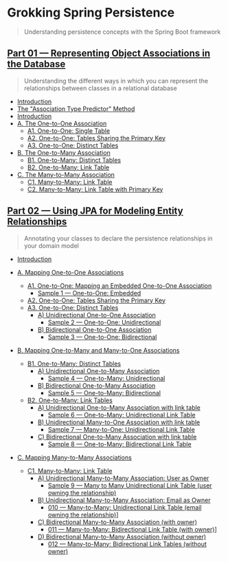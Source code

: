 # Grokking Spring Persistence

> Understanding persistence concepts with the Spring Boot framework

## [Part 01 &mdash; Representing Object Associations in the Database](01-representing-object-associations-in-the-db/) 
> Understanding the different ways in which you can represent the relationships between classes in a relational database
+ [Introduction](01-representing-object-associations-in-the-db/README.md#introduction)
+ [The "Association Type Predictor" Method](01-representing-object-associations-in-the-db/README.md#the-association-type-predictor-method)
+ [Introduction](01-representing-object-associations-in-the-db/README.md#introduction)
+ [A. The One-to-One Association](01-representing-object-associations-in-the-db/README.md#a-the-one-to-one-association)
  + [A1. One-to-One: Single Table](01-representing-object-associations-in-the-db/README.md#a1-one-to-one-single-table)
  + [A2. One-to-One: Tables Sharing the Primary Key](01-representing-object-associations-in-the-db/README.md#a2-one-to-one-tables-sharing-the-primary-key)
  + [A3. One-to-One: Distinct Tables](01-representing-object-associations-in-the-db/README.md#a3-one-to-one-distinct-tables)        
+ [B. The One-to-Many Association](01-representing-object-associations-in-the-db/README.md#b-the-one-to-many-and-many-to-one-association)
  + [B1. One-to-Many: Distinct Tables](01-representing-object-associations-in-the-db/README.md#b1-one-to-many-distinct-tables)
  + [B2. One-to-Many: Link Table](01-representing-object-associations-in-the-db/README.md#b2-one-to-many-link-table)    
+ [C. The Many-to-Many Association](01-representing-object-associations-in-the-db/README.md#c-the-many-to-many-association)
  + [C1. Many-to-Many: Link Table](01-representing-object-associations-in-the-db/README.md#c1-many-to-many-link-table)
  + [C2. Many-to-Many: Link Table with Primary Key](01-representing-object-associations-in-the-db/README.md#c2-many-to-many-link-table-with-primary-key)
  
## [Part 02 &mdash; Using JPA for Modeling Entity Relationships](02-using-jpa-for-modeling-entity-relationships/) 
> Annotating your classes to declare the persistence relationships in your domain model 

+ [Introduction](02-using-jpa-for-modeling-entity-relationships/README.md#introduction)
+ [A. Mapping One-to-One Associations](02-using-jpa-for-modeling-entity-relationships/README.md#a-mapping-one-to-one-associations)
  + [A1. One-to-One: Mapping an Embedded One-to-One Association](02-using-jpa-for-modeling-entity-relationships/README.md#a1-one-to-one-mapping-an-embedded-one-to-one-association)
    + [Sample 1 &mdash; One-to-One: Embedded](02-using-jpa-for-modeling-entity-relationships/001-one-to-one-embedded)
  + [A2. One-to-One: Tables Sharing the Primary Key](02-using-jpa-for-modeling-entity-relationships/README.md#a2-one-to-one-tables-sharing-the-primary-key)
  + [A3. One-to-One: Distinct Tables](02-using-jpa-for-modeling-entity-relationships/README.md#a3-one-to-one-distinct-tables) 
    + [A) Unidirectional One-to-One Association](02-using-jpa-for-modeling-entity-relationships/README.md#a-unidirectional-one-to-one-association)
      + [Sample 2 &mdash; One-to-One: Unidirectional](02-using-jpa-for-modeling-entity-relationships/002-one-to-one-unidirectional)
    + [B) Bidirectional One-to-One Association](02-using-jpa-for-modeling-entity-relationships/README.md#b-bidirectional-one-to-one-association)
      + [Sample 3 &mdash; One-to-One: Bidirectional](02-using-jpa-for-modeling-entity-relationships/003-one-to-one-bidirectional)
+ [B. Mapping One-to-Many and Many-to-One Associations](02-using-jpa-for-modeling-entity-relationships/README.md#b-mapping-one-to-many-and-many-to-one-associations)
  + [B1. One-to-Many: Distinct Tables](02-using-jpa-for-modeling-entity-relationships/README.md#b1-one-to-many-distinct-tables)
    + [A) Unidirectional One-to-Many Association](02-using-jpa-for-modeling-entity-relationships/README.md#a-unidirectional-one-to-many-association)
      + [Sample 4 &mdash; One-to-Many: Unidirectional](02-using-jpa-for-modeling-entity-relationships/004-one-to-many-unidirectional)      
    + [B) Bidirectional One-to-Many Association](02-using-jpa-for-modeling-entity-relationships/README.md#b-bidirectional-one-to-many-association)
      + [Sample 5 &mdash; One-to-Many: Bidirectional](02-using-jpa-for-modeling-entity-relationships/005-one-to-many-bidirectional)
  + [B2. One-to-Many: Link Tables](02-using-jpa-for-modeling-entity-relationships/README.md#b2-one-to-many-link-tables)
    + [A) Unidirectional One-to-Many Association with link table](02-using-jpa-for-modeling-entity-relationships/README.md#a-unidirectional-one-to-many-association-with-link-table)
      + [Sample 6 &mdash; One-to-Many: Unidirectional Link Table](02-using-jpa-for-modeling-entity-relationships/006-one-to-many-unidirectional-link-table)
    + [B) Unidirectional Many-to-One Association with link table](02-using-jpa-for-modeling-entity-relationships/README.md#b-unidirectional-many-to-one-association-with-link-table)
      + [Sample 7 &mdash; Many-to-One: Unidirectional Link Table](02-using-jpa-for-modeling-entity-relationships/007-many-to-one-unidirectional-link-table)  
    + [C) Bidirectional One-to-Many Association with link table](02-using-jpa-for-modeling-entity-relationships/README.md#c-bidirectional-one-to-many-association-with-link-table)
      + [Sample 8 &mdash; One-to-Many: Bidirectional Link Table](02-using-jpa-for-modeling-entity-relationships/008-one-to-many-bidirectional-link-table)

+ [C. Mapping Many-to-Many Associations](02-using-jpa-for-modeling-entity-relationships/README.md#c-mapping-many-to-many-associations)
  + [C1. Many-to-Many: Link Table](02-using-jpa-for-modeling-entity-relationships/README.md#c1-many-to-many-link-table)
    + [A) Unidirectional Many-to-Many Association: User as Owner](02-using-jpa-for-modeling-entity-relationships/README.md#a-unidirectional-many-to-many-association-user-as-owner)
      + [Sample 9 &mdash; Many to Many Unidirectional Link Table (user owning the relationship)](02-using-jpa-for-modeling-entity-relationships/009-many-to-many-unidirectional-link-table-user-owns)
    + [B) Unidirectional Many-to-Many Association: Email as Owner](02-using-jpa-for-modeling-entity-relationships/README.md#b-unidirectional-many-to-many-association-email-as-owner)
      + [010 &mdash; Many-to-Many: Unidirectional Link Table (email owning the relationship)](02-using-jpa-for-modeling-entity-relationships/010-many-to-many-unidirectional-link-table-email-owns/)]
    + [C) Bidirectional Many-to-Many Association (with owner)](02-using-jpa-for-modeling-entity-relationships/README.md#c-bidirectional-many-to-many-association-with-owner)
      + [011 &mdash; Many-to-Many: Bidirectional Link Table (with owner)](02-using-jpa-for-modeling-entity-relationships/011-many-to-many-bidirectional-link-table-with-owner/)]
    + [D) Bidirectional Many-to-Many Association (without owner)](02-using-jpa-for-modeling-entity-relationships/README.md#d-bidirectional-many-to-many-association-without-owner)
      + [012 &mdash; Many-to-Many: Bidirectional Link Tables (without owner)](02-using-jpa-for-modeling-entity-relationships/012-many-to-many-bidirectional-link-tables-without-owner/)
